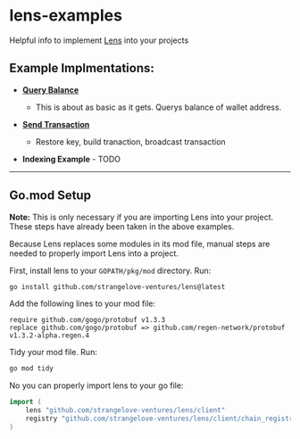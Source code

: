 # lens-examples

Helpful info to implement [Lens](https://github.com/strangelove-ventures/lens) into your projects

## **Example Implmentations:**
* **[Query Balance](https://github.com/strangelove-ventures/lens-examples/tree/main/query_balance)**
    * This is about as basic as it gets. Querys balance of wallet address.

* **[Send Transaction](https://github.com/strangelove-ventures/lens-examples/tree/main/send_transaction)**
    * Restore key, build tranaction, broadcast transaction


* **Indexing Example** - TODO  


---  


## **Go.mod Setup**

**Note:** This is only necessary if you are importing Lens into your project. These steps have already been taken in the above examples. 

Because Lens replaces some modules in its mod file, manual steps are needed to properly import Lens into a project. 

First, install lens to your `GOPATH/pkg/mod` directory. Run:
```bash
go install github.com/strangelove-ventures/lens@latest
```

Add the following lines to your mod file:
```
require github.com/gogo/protobuf v1.3.3
replace github.com/gogo/protobuf => github.com/regen-network/protobuf v1.3.2-alpha.regen.4
```

Tidy your mod file. Run:
```bash
go mod tidy
```

No you can properly import lens to your go file:
```go
import (
	lens "github.com/strangelove-ventures/lens/client"
	registry "github.com/strangelove-ventures/lens/client/chain_registry"
)
````